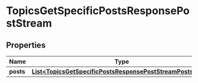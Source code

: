 

# TopicsGetSpecificPostsResponsePostStream


## Properties

| Name | Type | Description | Notes |
|------------ | ------------- | ------------- | -------------|
|**posts** | [**List&lt;TopicsGetSpecificPostsResponsePostStreamPostsInner&gt;**](TopicsGetSpecificPostsResponsePostStreamPostsInner.md) |  |  [optional] |



